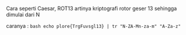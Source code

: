 Cara seperti Caesar,
ROT13 artinya kriptografi rotor geser 13 sehingga dimulai dari N

caranya : 
```bash echo plore{TrgFuvsgl13} | tr "N-ZA-Mn-za-m" "A-Za-z"```

